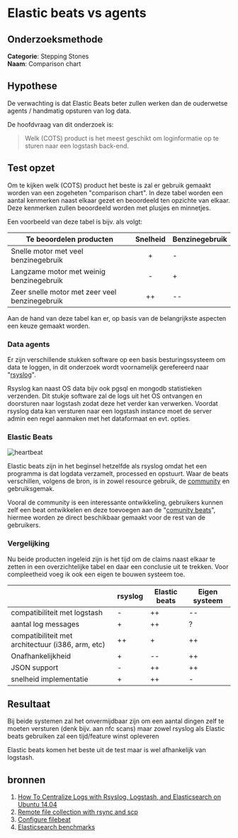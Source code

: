 # Elastic beats vs agents

## Onderzoeksmethode

**Categorie**: Stepping Stones <br />
**Naam**: Comparison chart

## Hypothese

De verwachting is dat Elastic Beats beter zullen werken dan de ouderwetse agents / handmatig opsturen van log data.

De hoofdvraag van dit onderzoek is:
> Welk (COTS) product is het meest geschikt om loginformatie op te sturen naar een logstash back-end.

## Test opzet

Om te kijken welk (COTS) product het beste is zal er gebruik gemaakt worden van een zogeheten "comparison chart". In deze tabel worden een aantal kenmerken naast elkaar gezet en beoordeeld ten opzichte van elkaar. Deze kenmerken zullen beoordeeld worden met plusjes en minnetjes.

Een voorbeeld van deze tabel is bijv. als volgt:

| Te beoordelen producten                        | Snelheid | Benzinegebruik |
|------------------------------------------------|:--------:|----------------|
| Snelle motor met veel benzinegebruik           | +        | -              |
| Langzame motor met weinig benzinegebruik       | -        | +              |
| Zeer snelle motor met zeer veel benzinegebruik | ++       | --             |

Aan de hand van deze tabel kan er, op basis van de belangrijkste aspecten een keuze gemaakt worden.

### Data agents
Er zijn verschillende stukken software op een basis besturingssysteem om data te loggen, in dit onderzoek wordt voornamelijk gerefereerd naar "[rsyslog](http://www.rsyslog.com/)".

Rsyslog kan naast OS data bijv ook pgsql en mongodb statistieken verzenden. Dit stukje software zal de logs uit het OS ontvangen en doorsturen naar logstash zodat deze het verder kan verwerken. Voordat rsyslog data kan versturen naar een logstash instance moet de server admin een regel aanmaken met het dataformaat en evt. opties.

### Elastic Beats
![heartbeat](https://static-www.elastic.co/assets/blt4c84a68e1bf91a44/simple-heartbeat-dashboard.jpg?q=350)

Elastic beats zijn in het beginsel hetzelfde als rsyslog omdat het een programma is dat logdata verzamelt, processed en opstuurt. Waar de beats verschillen, volgens de bron, is in zowel resource gebruik, de [community](https://www.elastic.co/guide/en/beats/libbeat/current/community-beats.html) en gebruiksgemak.

Vooral de community is een interessante ontwikkeling, gebruikers kunnen zelf een beat ontwikkelen en deze toevoegen aan de "[comunity beats](https://www.elastic.co/guide/en/beats/libbeat/current/community-beats.html)", hiermee worden ze direct beschikbaar gemaakt voor de rest van de gebruikers.

### Vergelijking
Nu beide producten ingeleid zijn is het tijd om de claims naast elkaar te zetten in een overzichtelijke tabel en daar een conclusie uit te trekken. Voor compleetheid voeg ik ook een eigen te bouwen systeem toe.

|                                                   | rsyslog | Elastic beats | Eigen systeem |
|---------------------------------------------------|---------|---------------|---------------|
| compatibiliteit met logstash                      | -       | ++            | --            |
| aantal log messages                               | +       | ++            | ?             |
| compatibiliteit met architectuur (i386, arm, etc) | ++      | +             | ++            |
| Onafhankelijkheid                                 | +       | --            | ++            |
| JSON support                                      | -       | ++            | ++            |
| snelheid implementatie                            | +       | ++            | -             |

## Resultaat
Bij beide systemen zal het onvermijdbaar zijn om een aantal dingen zelf te moeten versturen (denk bijv. aan nfc scans) maar zowel rsyslog als Elastic beats gebruiken zal een tijd/feature winst opleveren

Elastic beats komen het beste uit de test maar is wel afhankelijk van logstash.

## bronnen
1. [How To Centralize Logs with Rsyslog, Logstash, and Elasticsearch on Ubuntu 14.04](https://www.elastic.co/blog/how-to-centralize-logs-with-rsyslog-logstash-and-elasticsearch-on-ubuntu-14-04)
2. [Remote file collection with rsync and scp](https://discuss.elastic.co/t/remote-file-collection-rsync-scp/54063)
3. [Configure filebeat](https://www.elastic.co/guide/en/beats/filebeat/current/filebeat-configuration.html)[](https://www.elastic.co/products/beats/heartbeat)
4. [Elasticsearch benchmarks](https://elasticsearch-benchmarks.elastic.co/index.html#tracks/logging/release)
